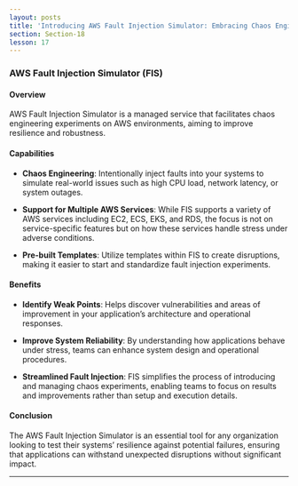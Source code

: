 ```yaml
---
layout: posts
title: 'Introducing AWS Fault Injection Simulator: Embracing Chaos Engineering'
section: Section-18
lesson: 17
---
```


### AWS Fault Injection Simulator (FIS)

#### Overview

AWS Fault Injection Simulator is a managed service that facilitates chaos engineering experiments on AWS environments, aiming to improve resilience and robustness.

<!-- pagebreak -->

#### Capabilities

- **Chaos Engineering**: Intentionally inject faults into your systems to simulate real-world issues such as high CPU load, network latency, or system outages.

- **Support for Multiple AWS Services**: While FIS supports a variety of AWS services including EC2, ECS, EKS, and RDS, the focus is not on service-specific features but on how these services handle stress under adverse conditions.

- **Pre-built Templates**: Utilize templates within FIS to create disruptions, making it easier to start and standardize fault injection experiments.
<!-- pagebreak -->

#### Benefits

- **Identify Weak Points**: Helps discover vulnerabilities and areas of improvement in your application’s architecture and operational responses.

- **Improve System Reliability**: By understanding how applications behave under stress, teams can enhance system design and operational procedures.

- **Streamlined Fault Injection**: FIS simplifies the process of introducing and managing chaos experiments, enabling teams to focus on results and improvements rather than setup and execution details.
<!-- pagebreak -->

#### Conclusion

The AWS Fault Injection Simulator is an essential tool for any organization looking to test their systems’ resilience against potential failures, ensuring that applications can withstand unexpected disruptions without significant impact.

---
